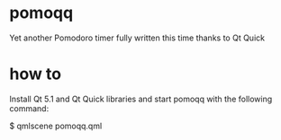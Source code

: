 pomoqq
======

Yet another Pomodoro timer fully written this time thanks to Qt Quick


how to
======

Install Qt 5.1 and Qt Quick libraries and start pomoqq with the following command:

$ qmlscene pomoqq.qml
